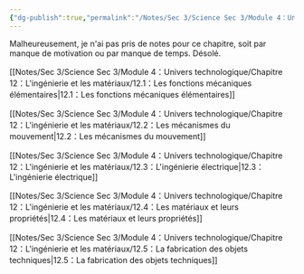 ```yaml
---
{"dg-publish":true,"permalink":"/Notes/Sec 3/Science Sec 3/Module 4：Univers technologique/Chapitre 12：L'ingénierie et les matériaux/"}
---
```


Malheureusement, je n'ai pas pris de notes pour ce chapitre, soit par manque de motivation ou par manque de temps. Désolé.

[[Notes/Sec 3/Science Sec 3/Module 4：Univers technologique/Chapitre 12：L'ingénierie et les matériaux/12.1：Les fonctions mécaniques élémentaires\|12.1：Les fonctions mécaniques élémentaires]]

[[Notes/Sec 3/Science Sec 3/Module 4：Univers technologique/Chapitre 12：L'ingénierie et les matériaux/12.2：Les mécanismes du mouvement\|12.2：Les mécanismes du mouvement]]

[[Notes/Sec 3/Science Sec 3/Module 4：Univers technologique/Chapitre 12：L'ingénierie et les matériaux/12.3：L'ingénierie électrique\|12.3：L'ingénierie électrique]]

[[Notes/Sec 3/Science Sec 3/Module 4：Univers technologique/Chapitre 12：L'ingénierie et les matériaux/12.4：Les matériaux et leurs propriétés\|12.4：Les matériaux et leurs propriétés]]

[[Notes/Sec 3/Science Sec 3/Module 4：Univers technologique/Chapitre 12：L'ingénierie et les matériaux/12.5：La fabrication des objets techniques\|12.5：La fabrication des objets techniques]]
